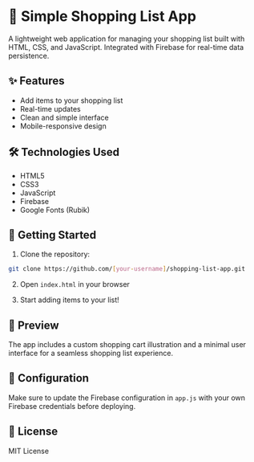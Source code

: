 
# 🛒 Simple Shopping List App

A lightweight web application for managing your shopping list built with HTML, CSS, and JavaScript. Integrated with Firebase for real-time data persistence.

## ✨ Features

- Add items to your shopping list
- Real-time updates
- Clean and simple interface
- Mobile-responsive design

## 🛠️ Technologies Used

- HTML5
- CSS3
- JavaScript
- Firebase
- Google Fonts (Rubik)

## 🚀 Getting Started

1. Clone the repository:
```bash
git clone https://github.com/[your-username]/shopping-list-app.git
```

2. Open `index.html` in your browser

3. Start adding items to your list!

## 📱 Preview

The app includes a custom shopping cart illustration and a minimal user interface for a seamless shopping list experience.

## 🔧 Configuration

Make sure to update the Firebase configuration in `app.js` with your own Firebase credentials before deploying.

## 📝 License

MIT License
